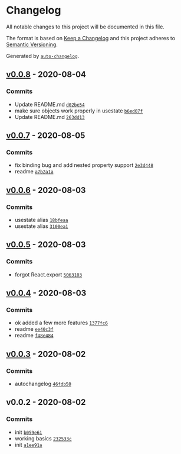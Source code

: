 # Changelog

All notable changes to this project will be documented in this file.

The format is based on [Keep a Changelog](https://keepachangelog.com/en/1.0.0/)
and this project adheres to [Semantic Versioning](https://semver.org/spec/v2.0.0.html).

Generated by [`auto-changelog`](https://github.com/CookPete/auto-changelog).

## [v0.0.8](https://github.com/sw-yx/rollup-plugin-react-sfc/compare/v0.0.7...v0.0.8) - 2020-08-04

### Commits

- Update README.md [`d02be54`](https://github.com/sw-yx/rollup-plugin-react-sfc/commit/d02be54bf37901c0e4302809127f9bc4cd96c7cc)
- make sure objects work properly in usestate [`b6ed07f`](https://github.com/sw-yx/rollup-plugin-react-sfc/commit/b6ed07fc28b73da7c94d7f109d7f7ffb31eeff02)
- Update README.md [`263dd13`](https://github.com/sw-yx/rollup-plugin-react-sfc/commit/263dd13937423a640e36fde5100afc52fbf15b93)

## [v0.0.7](https://github.com/sw-yx/rollup-plugin-react-sfc/compare/v0.0.6...v0.0.7) - 2020-08-05

### Commits

- fix binding bug and add nested property support [`2e3d448`](https://github.com/sw-yx/rollup-plugin-react-sfc/commit/2e3d4489f13e2f9f795a8ebf5599813676b0b62b)
- readme [`a7b2a1a`](https://github.com/sw-yx/rollup-plugin-react-sfc/commit/a7b2a1a2ea8e705ff27c3ebb5eb1d2c6199bbcd7)

## [v0.0.6](https://github.com/sw-yx/rollup-plugin-react-sfc/compare/v0.0.5...v0.0.6) - 2020-08-03

### Commits

- usestate alias [`18bfeaa`](https://github.com/sw-yx/rollup-plugin-react-sfc/commit/18bfeaa4ed21c66bee0737ca85a3c0dc9f667fb7)
- usestate alias [`3100ea1`](https://github.com/sw-yx/rollup-plugin-react-sfc/commit/3100ea187b9ee0e7f16da214ac54c09ba679fb1b)

## [v0.0.5](https://github.com/sw-yx/rollup-plugin-react-sfc/compare/v0.0.4...v0.0.5) - 2020-08-03

### Commits

- forgot React.export [`5063103`](https://github.com/sw-yx/rollup-plugin-react-sfc/commit/50631033d1597dfa906e4c0e5a6de2282116df60)

## [v0.0.4](https://github.com/sw-yx/rollup-plugin-react-sfc/compare/v0.0.3...v0.0.4) - 2020-08-03

### Commits

- ok added a few more features [`1377fc6`](https://github.com/sw-yx/rollup-plugin-react-sfc/commit/1377fc676619182dda4895765ae5b14aaecc87b6)
- readme [`ee40c3f`](https://github.com/sw-yx/rollup-plugin-react-sfc/commit/ee40c3fe14874d75371f0d5e72e811c066919ac2)
- readme [`f48e484`](https://github.com/sw-yx/rollup-plugin-react-sfc/commit/f48e484c39387bd0ab2e54eebbc18555cb9609ce)

## [v0.0.3](https://github.com/sw-yx/rollup-plugin-react-sfc/compare/v0.0.2...v0.0.3) - 2020-08-02

### Commits

- autochangelog [`46fdb50`](https://github.com/sw-yx/rollup-plugin-react-sfc/commit/46fdb50be4ef69cec1dddcba00715802d5af90d3)

## v0.0.2 - 2020-08-02

### Commits

- init [`b059e61`](https://github.com/sw-yx/rollup-plugin-react-sfc/commit/b059e6129cae77df43f488ca78183f47a56188a3)
- working basics [`232533c`](https://github.com/sw-yx/rollup-plugin-react-sfc/commit/232533cf3b1920c88d46556d06d4e23136b881ff)
- init [`a1ee91a`](https://github.com/sw-yx/rollup-plugin-react-sfc/commit/a1ee91a790058b26cb2d6e9d5044a238328f6ecb)

